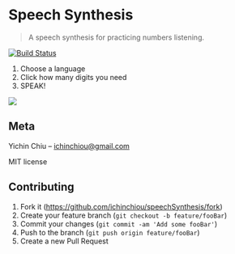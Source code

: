 # Speech Synthesis
> A speech synthesis for practicing numbers listening.

[![Build Status][travis-image]][travis-url]

1. Choose a language
2. Click how many digits you need 
3. SPEAK!

![](operation.gif)

## Meta

Yichin Chiu – ichinchiou@gmail.com

MIT license

## Contributing

1. Fork it (<https://github.com/ichinchiou/speechSynthesis/fork>)
2. Create your feature branch (`git checkout -b feature/fooBar`)
3. Commit your changes (`git commit -am 'Add some fooBar'`)
4. Push to the branch (`git push origin feature/fooBar`)
5. Create a new Pull Request
    
<!-- Markdown link & img dfn's -->
[travis-image]: https://img.shields.io/travis/dbader/node-datadog-metrics/master.svg?style=flat-square
[travis-url]: https://travis-ci.org/dbader/node-datadog-metrics
